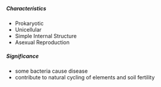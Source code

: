 ##### Characteristics
- Prokaryotic
- Unicellular
- Simple Internal Structure
- Asexual Reproduction
##### Significance
- some bacteria cause disease
- contribute to natural cycling of elements and soil fertility